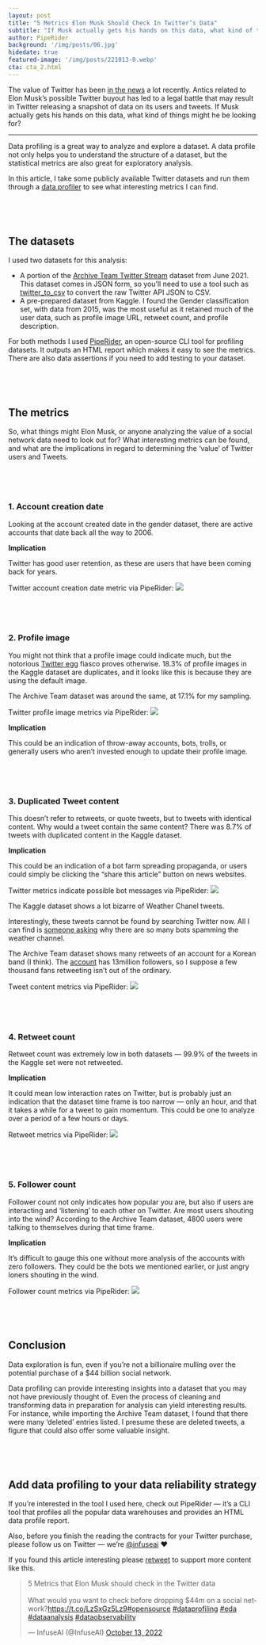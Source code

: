 ```yaml
---
layout: post
title: "5 Metrics Elon Musk Should Check In Twitter’s Data"
subtitle: "If Musk actually gets his hands on this data, what kind of things might he be looking for?"
author: PipeRider
background: '/img/posts/06.jpg'
hidedate: true
featured-image: '/img/posts/221013-0.webp'
cta: cta_2.html
---
```


The value of Twitter has been [in the news](https://www.theverge.com/2022/10/4/23387592/elon-musk-twitter-deal-lawsuit-faq) a lot recently. Antics related to Elon Musk’s possible Twitter buyout has led to a legal battle that may result in Twitter releasing a snapshot of data on its users and tweets. If Musk actually gets his hands on this data, what kind of things might he be looking for?

<hr /> 

Data profiling is a great way to analyze and explore a dataset. A data profile not only helps you to understand the structure of a dataset, but the statistical metrics are also great for exploratory analysis.

In this article, I take some publicly available Twitter datasets and run them through a [data profiler](https://piperider.io/?utm_source=piperiderblog&utm_medium=blog) to see what interesting metrics I can find.

## 　
## The datasets
I used two datasets for this analysis:

* A portion of the [Archive Team Twitter Stream](https://archive.org/details/archiveteam-twitter-stream-2021-06) dataset from June 2021. This dataset comes in JSON form, so you’ll need to use a tool such as [twitter_to_csv](https://github.com/cantino/twitter_to_csv) to convert the raw Twitter API JSON to CSV.
* A pre-prepared dataset from Kaggle. I found the Gender classification set, with data from 2015, was the most useful as it retained much of the user data, such as profile image URL, retweet count, and profile description.

For both methods I used [PipeRider](https://piperider.io/?utm_source=piperiderblog&utm_medium=blog), an open-source CLI tool for profiling datasets. It outputs an HTML report which makes it easy to see the metrics. There are also data assertions if you need to add testing to your dataset.

## 　
## The metrics
So, what things might Elon Musk, or anyone analyzing the value of a social network data need to look out for? What interesting metrics can be found, and what are the implications in regard to determining the ‘value’ of Twitter users and Tweets.

## 　
### 1. Account creation date
Looking at the account created date in the gender dataset, there are active accounts that date back all the way to 2006.

**Implication** 

Twitter has good user retention, as these are users that have been coming back for years.

Twitter account creation date metric via PipeRider: 
![](/img/posts/221013-1.webp)

## 　
### 2. Profile image
You might not think that a profile image could indicate much, but the notorious [Twitter egg](https://www.vox.com/2017/3/31/15139192/twitter-egg-profile-default-change) fiasco proves otherwise. 18.3% of profile images in the Kaggle dataset are duplicates, and it looks like this is because they are using the default image.

The Archive Team dataset was around the same, at 17.1% for my sampling.

Twitter profile image metrics via PipeRider:
![](/img/posts/221013-2.webp)


**Implication**

This could be an indication of throw-away accounts, bots, trolls, or generally users who aren’t invested enough to update their profile image.

## 　
### 3. Duplicated Tweet content
This doesn’t refer to retweets, or quote tweets, but to tweets with identical content. Why would a tweet contain the same content? There was 8.7% of tweets with duplicated content in the Kaggle dataset.

**Implication**

This could be an indication of a bot farm spreading propaganda, or users could simply be clicking the “share this article” button on news websites.

Twitter metrics indicate possible bot messages via PipeRider: 
![](/img/posts/221013-3.webp)

The Kaggle dataset shows a lot bizarre of Weather Chanel tweets.

Interestingly, these tweets cannot be found by searching Twitter now. All I can find is [someone asking](https://twitter.com/ArdentCrayon/status/722136691809525764?s=20&t=9IY8SlHv4k813B-xxwjGxw) why there are so many bots spamming the weather channel.

The Archive Team dataset shows many retweets of an account for a Korean band (I think). The [account](https://twitter.com/WeareoneEXO) has 13million followers, so I suppose a few thousand fans retweeting isn’t out of the ordinary.

Tweet content metrics via PipeRider:
![](/img/posts/221013-4.webp)

## 　
### 4. Retweet count
Retweet count was extremely low in both datasets — 99.9% of the tweets in the Kaggle set were not retweeted.

**Implication**

It could mean low interaction rates on Twitter, but is probably just an indication that the dataset time frame is too narrow — only an hour, and that it takes a while for a tweet to gain momentum. This could be one to analyze over a period of a few hours or days.

Retweet metrics via PipeRider:
![](/img/posts/221013-5.webp)

## 　
### 5. Follower count
Follower count not only indicates how popular you are, but also if users are interacting and ‘listening’ to each other on Twitter. Are most users shouting into the wind? According to the Archive Team dataset, 4800 users were talking to themselves during that time frame.

**Implication**

It’s difficult to gauge this one without more analysis of the accounts with zero followers. They could be the bots we mentioned earlier, or just angry loners shouting in the wind.

Follower count metrics via PipeRider: 
![](/img/posts/221013-6.webp)

## 　
## Conclusion
Data exploration is fun, even if you’re not a billionaire mulling over the potential purchase of a $44 billion social network.

Data profiling can provide interesting insights into a dataset that you may not have previously thought of. Even the process of cleaning and transforming data in preparation for analysis can yield interesting results. For instance, while importing the Archive Team dataset, I found that there were many ‘deleted’ entries listed. I presume these are deleted tweets, a figure that could also offer some valuable insight.

## 　
## Add data profiling to your data reliability strategy
If you’re interested in the tool I used here, check out PipeRider — it’s a CLI tool that profiles all the popular data warehouses and provides an HTML data profile report.

Also, before you finish the reading the contracts for your Twitter purchase, please follow us on Twitter — we’re [@infuseai](https://twitter.com/infuseai) ❤

If you found this article interesting please [retweet](https://twitter.com/InfuseAI/status/1580574430442377217?s=20&t=GwuHVBwmjPMAU8nWlXetBw) to support more content like this.

<blockquote class="twitter-tweet"><p lang="en" dir="ltr">5 Metrics that Elon Musk should check in the Twitter data<br><br>What would you want to check before dropping $44m on a social network?<a href="https://t.co/LzSxGz5Lz9">https://t.co/LzSxGz5Lz9</a><a href="https://twitter.com/hashtag/opensource?src=hash&amp;ref_src=twsrc%5Etfw">#opensource</a> <a href="https://twitter.com/hashtag/dataprofiling?src=hash&amp;ref_src=twsrc%5Etfw">#dataprofiling</a> <a href="https://twitter.com/hashtag/eda?src=hash&amp;ref_src=twsrc%5Etfw">#eda</a> <a href="https://twitter.com/hashtag/dataanalysis?src=hash&amp;ref_src=twsrc%5Etfw">#dataanalysis</a> <a href="https://twitter.com/hashtag/dataobservability?src=hash&amp;ref_src=twsrc%5Etfw">#dataobservability</a></p>&mdash; InfuseAI (@InfuseAI) <a href="https://twitter.com/InfuseAI/status/1580574430442377217?ref_src=twsrc%5Etfw">October 13, 2022</a></blockquote> <script async src="https://platform.twitter.com/widgets.js" charset="utf-8"></script> 


